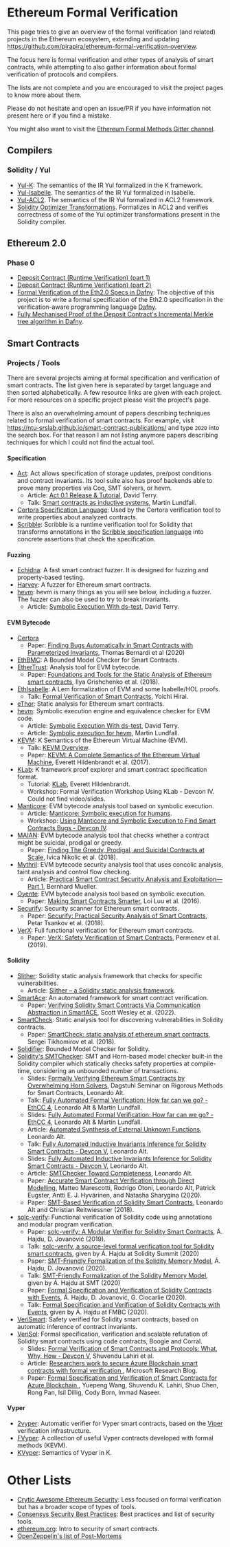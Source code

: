 # Ethereum Formal Verification

This page tries to give an overview of the formal verification (and related) projects in the Ethereum ecosystem, extending and updating https://github.com/pirapira/ethereum-formal-verification-overview.

The focus here is formal verification and other types of analysis of smart contracts, while attempting to also gather information about formal verification of protocols and compilers.

The lists are not complete and you are encouraged to visit the project pages to know more about them.

Please do not hesitate and open an issue/PR if you have information not present here or if you find a mistake.

You might also want to visit the [Ethereum Formal Methods Gitter channel](https://gitter.im/ethereum/formal-methods).


## Compilers

### Solidity / Yul

* [Yul-K](https://github.com/ethereum/Yul-K): The semantics of the IR Yul formalized in the K framework.
* [Yul-Isabelle](https://github.com/ethereum/Yul-Isabelle). The semantics of the IR Yul formalized in Isabelle.
* [Yul-ACL2](https://github.com/acl2/acl2/tree/master/books/kestrel/yul/language). The semantics of the IR Yul formalized in ACL2 framework.
* [Solidity Optimizer Transformations](https://github.com/acl2/acl2/tree/master/books/kestrel/yul/transformations). Formalizes in ACL2 and verifies correctness of some of the Yul optimizer transformations present in the Solidity compiler.

## Ethereum 2.0

### Phase 0

* [Deposit Contract (Runtime Verification) (part 1)](https://runtimeverification.com/blog/formal-verification-of-ethereum-2-0-deposit-contract-part-1/)
* [Deposit Contract (Runtime Verification) (part 2)](https://runtimeverification.com/blog/end-to-end-formal-verification-of-ethereum-2-0-deposit-smart-contract/)
* [Formal Verification of the Eth2.0 Specs in Dafny](https://github.com/ConsenSys/eth2.0-dafny): The objective of this project is to write a formal specification of the Eth2.0 specification in the verification-aware programming language [Dafny](https://github.com/dafny-lang/dafny/wiki).
* [Fully Mechanised Proof of the Deposit Contract's Incremental Merkle tree algorithm in Dafny](https://github.com/ConsenSys/deposit-sc-dafny).


## Smart Contracts

### Projects / Tools

There are several projects aiming at formal specification and verification of smart contracts. The list given here is separated by target language and then sorted alphabetically. A few resource links are given with each project. For more resources on a specific project please visit the project's page.

There is also an overwhelming amount of papers describing techniques related to formal verification of smart contracts. For example, visit
https://ntu-srslab.github.io/smart-contract-publications/ and type `2020` into the search box. For that reason I am not listing anymore papers
describing techniques for which I could not find the actual tool.

#### Specification

* [Act](https://github.com/ethereum/act): Act allows specification of storage updates, pre/post conditions and contract invariants. Its tool suite also has proof backends able to prove many properties via Coq, SMT solvers, or hevm.
    - Article: [Act 0.1 Release & Tutorial](https://fv.ethereum.org/2021/08/31/act-0.1/), David Terry.
    - Talk: [Smart contracts as inductive systems](https://www.youtube.com/watch?v=WbL8U-nyhJE), Martin Lundfall.
* [Certora Specification Language](https://www.certora.com/pubs/QuickGuide.pdf): Used by the Certora verification tool to write properties about analyzed contracts.
* [Scribble](https://docs.scribble.codes/): Scribble is a runtime verification tool for Solidity that transforms annotations in the [Scribble specification language](https://docs.scribble.codes/language/introduction) into concrete assertions that check the specification.

#### Fuzzing

* [Echidna](https://github.com/crytic/echidna/): A fast smart contract fuzzer. It is designed for fuzzing and property-based testing.
* [Harvey](https://consensys.net/diligence/blog/2019/01/fuzzing-smart-contracts-using-multiple-transactions/): A fuzzer for Ethereum smart contracts.
* [hevm](https://github.com/dapphub/dapptools/tree/master/src/hevm): hevm is many things as you will see below, including a fuzzer. The fuzzer can also be used to try to break invariants.
    - Article: [Symbolic Execution With ds-test](https://fv.ethereum.org/2020/12/11/symbolic-execution-with-ds-test/), David Terry.

#### EVM Bytecode

* [Certora](https://www.certora.com/)
   - Paper: [Finding Bugs Automatically in Smart Contracts with Parameterized Invariants](https://www.certora.com/pubs/sbc2020.pdf), Thomas Bernardi et al (2020)
* [EthBMC](https://github.com/RUB-SysSec/EthBMC): A Bounded Model Checker for Smart Contracts.
* [EtherTrust](https://www.netidee.at/ethertrust): Analysis tool for EVM bytecode.
    - Paper: [Foundations and Tools for the Static Analysis of Ethereum smart contracts](https://secpriv.tuwien.ac.at/fileadmin/t/secpriv/Papers/cav2018.pdf), Ilya Grishchenko et al. (2018).
* [EthIsabelle](https://github.com/pirapira/eth-isabelle): A Lem formalization of EVM and some Isabelle/HOL proofs.
    - Talk: [Formal Verification of Smart Contracts](https://yoichihirai.com/deedtalk.pdf), Yoichi Hirai.
* [eThor](https://secpriv.wien/ethor/): Static analysis for Ethereum smart contracts.
* [hevm](https://github.com/dapphub/dapptools/tree/master/src/hevm): Symbolic execution engine and equivalence checker for EVM code.
    - Article: [Symbolic Execution With ds-test](https://fv.ethereum.org/2020/12/11/symbolic-execution-with-ds-test/), David Terry.
    - Article: [Symbolic execution for hevm](https://fv.ethereum.org/2020/07/28/symbolic-hevm-release/), Martin Lundfall.
* [KEVM](https://github.com/kframework/evm-semantics): K Semantics of the Ethereum Virtual Machine (EVM).
    - Talk: [KEVM Overview](https://www.youtube.com/watch?v=tIq_xECoicQ).
    - Paper: [KEVM: A Complete Semantics of the Ethereum Virtual Machine](https://www.ideals.illinois.edu/handle/2142/97207), Everett Hildenbrandt et al. (2017).
* [KLab](https://github.com/dapphub/klab): K framework proof explorer and smart contract specification format.
    - Tutorial: [KLab](https://youtu.be/z4mIo38x1u8), Everett Hildenbrandt.
    - Workshop: Formal Verification Workshop Using KLab - Devcon IV. Could not find video/slides.
* [Manticore](https://github.com/trailofbits/manticore): EVM bytecode analysis tool based on symbolic execution.
    - Article: [Manticore: Symbolic execution for humans](https://blog.trailofbits.com/2017/04/27/manticore-symbolic-execution-for-humans/).
    - Workshop: [Using Manticore and Symbolic Execution to Find Smart Contracts Bugs - Devcon IV](https://github.com/trailofbits/publications/tree/master/workshops/Using%20Manticore%20and%20Symbolic%20Execution%20to%20Find%20Smart%20Contracts%20Bugs%20-%20Devcon%204).
* [MAIAN](https://github.com/MAIAN-tool/MAIAN): EVM bytecode analysis tool that checks whether a contract might be suicidal, prodigal or greedy.
    - Paper: [Finding The Greedy, Prodigal, and Suicidal Contracts at Scale](https://arxiv.org/pdf/1802.06038.pdf), Ivica Nikolic et al. (2018).
* [Mythril](https://github.com/ConsenSys/mythril-classic): EVM bytecode security analysis tool that uses concolic analysis, taint analysis and control flow checking.
    - Article: [Practical Smart Contract Security Analysis and Exploitation— Part 1](https://hackernoon.com/practical-smart-contract-security-analysis-and-exploitation-part-1-6c2f2320b0c), Bernhard Mueller.
* [Oyente](https://github.com/melonproject/oyente): EVM bytecode analysis tool based on symbolic execution.
    - Paper: [Making Smart Contracts Smarter](https://eprint.iacr.org/2016/633.pdf), Loi Luu et al. (2016).
* [Securify](https://github.com/eth-sri/securify2): Security scanner for Ethereum smart contracts.
    - Paper: [Securify: Practical Security Analysis of Smart Contracts](https://files.sri.inf.ethz.ch/website/papers/ccs18-securify.pdf), Petar Tsankov et al. (2018).
* [VerX](http://verx.ch/): Full functional verification for Ethereum smart contracts.
    - Paper: [VerX: Safety Verification of Smart Contracts](https://files.sri.inf.ethz.ch/website/papers/sp20-verx.pdf), Permenev et al. (2019).

#### Solidity

* [Slither](https://github.com/trailofbits/slither): Solidity static analysis framework that checks for specific vulnerabilities.
    - Article: [Slither – a Solidity static analysis framework](https://blog.trailofbits.com/2018/10/19/slither-a-solidity-static-analysis-framework/).
* [SmartAce](https://github.com/contract-ace/smartace): An automated framework for smart contract verification.
	- Paper: [Verifying Solidity Smart Contracts Via Communication Abstraction in SmartACE](https://mariachris.github.io/Pubs/VMCAI-2022.pdf), Scott Wesley et al. (2022).
* [SmartCheck](https://github.com/smartdec/smartcheck): Static analysis tool for discovering vulnerabilities in Solidity contracts.
    - Paper: [SmartCheck: static analysis of ethereum smart contracts](https://dl.acm.org/citation.cfm?id=3194113.3194115), Sergei Tikhomirov et al. (2018).
* [Solidifier](https://github.com/blockhousetech/research/tree/master/Solidifier): Bounded Model Checker for Solidity.
* [Solidity's SMTChecker](https://github.com/ethereum/solidity): SMT and Horn-based model checker built-in the Solidity compiler which statically checks safety properties at compile-time, considering an unbounded number of transactions.
    - Slides: [Formally Verifying Ethereum Smart Contracts by Overwhelming Horn Solvers](https://raw.githubusercontent.com/leonardoalt/text/master/dagstuhl/talk.pdf), Dagstuhl Seminar on Rigorous Methods for Smart Contracts, Leonardo Alt.
    - Talk: [Fully Automated Formal Verification: How far can we go? - EthCC 4](https://www.youtube.com/watch?v=RunMhlTtdKw), Leonardo Alt & Martin Lundfall.
    - Slides: [Fully Automated Formal Verification: How far can we go? - EthCC 4](https://github.com/leonardoalt/ethcc/blob/master/talk/ethcc.pdf), Leonardo Alt & Martin Lundfall.
    - Article: [Automated Synthesis of External Unknown Functions](https://fv.ethereum.org/2021/01/18/smtchecker-and-synthesis-of-external-functions/), Leonardo Alt.
    - Talk: [Fully Automated Inductive Invariants Inference for Solidity Smart Contracts - Devcon V](https://www.youtube.com/watch?v=q40OrUZoG40), Leonardo Alt.
    - Slides: [Fully Automated Inductive Invariants Inference for Solidity Smart Contracts - Devcon V](https://github.com/leonardoalt/text/blob/master/chc_devcon_v/chc.pdf), Leonardo Alt.
    - Article: [SMTChecker Toward Completeness](https://medium.com/@leonardoalt/smtchecker-toward-completeness-1a99c02e0133), Leonardo Alt.
    - Paper: [Accurate Smart Contract Verification through Direct Modelling](https://github.com/leonardoalt/text/blob/master/smtchecker_chc/smtchecker_chc.pdf), Matteo Marescotti, Rodrigo Otoni, Leonardo Alt, Patrick Eugster, Antti E. J. Hyvärinen, and Natasha Sharygina (2020).
    - Paper: [SMT-Based Verification of Solidity Smart Contracts](https://github.com/leonardoalt/text/blob/master/solidity_isola_2018/main.pdf), Leonardo Alt and Christian Reitwiessner (2018).
* [solc-verify](https://github.com/SRI-CSL/solidity): Functional verification of Solidity code using annotations and modular program verification.
    - Paper: [solc-verify: A Modular Verifier for Solidity Smart Contracts](https://arxiv.org/abs/1907.04262), Á. Hajdu, D. Jovanović (2019).
    - Talk: [solc-verify, a source-level formal verification tool for Solidity smart contracts](https://www.youtube.com/watch?v=1q2gSm3NuQA), given by Á. Hajdu at Solidity Summit (2020)
    - Paper: [SMT-Friendly Formalization of the Solidity Memory Model](https://arxiv.org/abs/2001.03256), Á. Hajdu, D. Jovanović (2020).
    - Talk: [SMT-Friendly Formalization of the Solidity Memory Model](https://youtu.be/B3ML9vGituk?t=626), given by Á. Hajdu at SMT (2020)
    - Paper: [Formal Specification and Verification of Solidity Contracts with Events](https://arxiv.org/abs/2005.10382), Á. Hajdu, D. Jovanović, G. Ciocarlie (2020).
    - Talk: [Formal Specification and Verification of Solidity Contracts with Events](https://youtu.be/NNytwVBZ1no), given by Á. Hajdu at FMBC (2020).
* [VeriSmart](https://github.com/kupl/VeriSmart-public): Safety verified for Solidity smart contracts, based on automatic inference of contract invariants.
* [VeriSol](https://github.com/microsoft/verisol): Formal specification, verification and scalable refutation of Solidity smart contracts using code contracts, Boogie and Corral. 
    - Slides: [Formal Verification of Smart Contracts and Protocols: What, Why, How - Devcon V](https://github.com/microsoft/verisol/blob/master/Docs/devcon5-verisol.pptx), Shuvendu Lahiri et al.
    - Article: [Researchers work to secure Azure Blockchain smart contracts with formal verification ](https://www.microsoft.com/en-us/research/blog/researchers-work-to-secure-azure-blockchain-smart-contracts-with-formal-verification/), Microsoft Research Blog.
    - Paper: [Formal Specification and Verification of Smart Contracts for Azure Blockchain
](https://arxiv.org/abs/1812.08829), Yuepeng Wang, Shuvendu K. Lahiri, Shuo Chen, Rong Pan, Isil Dillig, Cody Born, Immad Naseer.

#### Vyper

* [2vyper](https://github.com/viperproject/2vyper): Automatic verifier for Vyper smart contracts, based on the [Viper](https://github.com/viperproject/2vyper) verification infrastructure.
* [FVyper](https://github.com/LayerXcom/verified-vyper-contracts): A collection of useful Vyper contracts developed with formal methods (KEVM).
* [KVyper](https://github.com/kframework/vyper-semantics): Semantics of Vyper in K.

# Other Lists

* [Crytic Awesome Ethereum Security](https://github.com/crytic/awesome-ethereum-security): Less focused on formal verification but has a broader scope of types of tools.
* [Consensys Security Best Practices](https://consensys.github.io/smart-contract-best-practices/): Best practices and list of security tools.
* [ethereum.org](https://ethereum.org/de/developers/docs/security/): Intro to security of smart contracts.
* [OpenZeppelin's list of Post-Mortems](https://forum.openzeppelin.com/t/list-of-ethereum-smart-contracts-post-mortems/1191)
